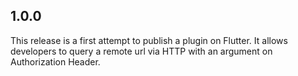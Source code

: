 ## 1.0.0

This release is a first attempt to publish a plugin on Flutter.
It allows developers to query a remote url via HTTP with an argument on Authorization Header.